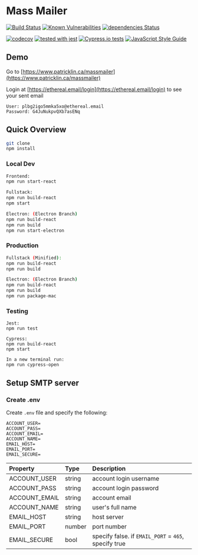 # Mass Mailer

[![Build Status](https://travis-ci.org/UBC-LFS/lfs-mass-mailer.svg?branch=master)](https://travis-ci.org/UBC-LFS/lfs-mass-mailer)
[![Known Vulnerabilities](https://snyk.io/test/github/UBC-LFS/lfs-mass-mailer/badge.svg)](https://snyk.io/test/github/UBC-LFS/lfs-mass-mailer)
[![dependencies Status](https://david-dm.org/UBC-LFS/lfs-mass-mailer/status.svg)](https://david-dm.org/UBC-LFS/lfs-mass-mailer)

[![codecov](https://codecov.io/gh/UBC-LFS/lfs-mass-mailer/branch/master/graph/badge.svg)](https://codecov.io/gh/UBC-LFS/lfs-mass-mailer)
[![tested with jest](https://img.shields.io/badge/tested_with-jest-99424f.svg)](http://facebook.github.io/jest/)
[![Cypress.io tests](https://img.shields.io/badge/cypress.io-tests-green.svg?style=flat-square)](https://cypress.io)
[![JavaScript Style Guide](https://img.shields.io/badge/code_style-standard-brightgreen.svg)](https://standardjs.com)

## Demo

Go to [https://www.patricklin.ca/massmailer](https://www.patricklin.ca/massmailer)

Login at [https://ethereal.email/login](https://ethereal.email/login) to see your sent email

```
User: plbg2igo5mmka5xo@ethereal.email
Password: G4JuNukpvQXb7asENq
```

## Quick Overview 

```sh
git clone
npm install
```

### Local Dev

```sh
Frontend:
npm run start-react

Fullstack:
npm run build-react 
npm start

Electron: (Electron Branch)
npm run build-react 
npm run build 
npm run start-electron
```

### Production

```sh
Fullstack (Minified):
npm run build-react
npm run build

Electron: (Electron Branch)
npm run build-react 
npm run build 
npm run package-mac
```

### Testing

```
Jest:
npm run test

Cypress:
npm run build-react 
npm start

In a new terminal run: 
npm run cypress-open
```

## Setup SMTP server

### Create .env

Create `.env` file and specify the following:

```
ACCOUNT_USER=
ACCOUNT_PASS=
ACCOUNT_EMAIL=
ACCOUNT_NAME=
EMAIL_HOST=
EMAIL_PORT=
EMAIL_SECURE=
```

Property	|	Type	|	Description
:-----------------------|:--------------|:--------------------------------
ACCOUNT_USER	|	string	|	account login username 
ACCOUNT_PASS | string  | account login password 
ACCOUNT_EMAIL	|	string	|	account email
ACCOUNT_NAME | string | user's full name
EMAIL_HOST	|	string	|	host server 
EMAIL_PORT | number | port number
EMAIL_SECURE	|	bool |	specify false. if `EMAIL_PORT` = `465`, specify true
